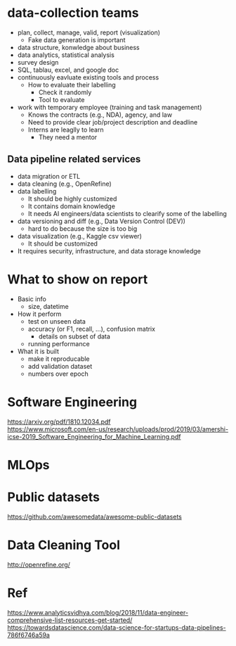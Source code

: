 # data-collection teams
* plan, collect, manage, valid, report (visualization)
  * Fake data generation is important
* data structure, konwledge about business
* data analytics, statistical analysis
* survey design
* SQL, tablau, excel, and google doc
* continuously eavluate existing tools and process
  * How to evaluate their labelling
    * Check it randomly
    * Tool to evaluate
* work with temporary employee (training and task management)
  * Knows the contracts (e.g., NDA), agency, and law
  * Need to provide clear job/project description and deadline
  * Interns are leaglly to learn
    * They need a mentor

## Data pipeline related services
* data migration or ETL 
* data cleaning (e.g., OpenRefine)
* data labelling
  * It should be highly customized
  * It contains domain knowledge
  * It needs AI engineers/data scientists to clearify some of the labelling
* data versioning and diff (e.g., Data Version Control (DEV))
  * hard to do because the size is too big
* data visualization (e.g., Kaggle csv viewer)
  * It should be customized
* It requires security, infrastructure, and data storage knowledge

# What to show on report
* Basic info
  * size, datetime
* How it perform
  * test on unseen data
  * accuracy (or F1, recall, ...), confusion matrix
    * details on subset of data
  * running performance
* What it is built
  * make it reproducable
  * add validation dataset
  * numbers over epoch

# Software Engineering  
https://arxiv.org/pdf/1810.12034.pdf  
https://www.microsoft.com/en-us/research/uploads/prod/2019/03/amershi-icse-2019_Software_Engineering_for_Machine_Learning.pdf  

# MLOps

# Public datasets  
https://github.com/awesomedata/awesome-public-datasets  

# Data Cleaning Tool  
http://openrefine.org/  

# Ref  
https://www.analyticsvidhya.com/blog/2018/11/data-engineer-comprehensive-list-resources-get-started/  
https://towardsdatascience.com/data-science-for-startups-data-pipelines-786f6746a59a  
